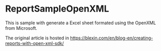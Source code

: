 # ReportSampleOpenXML

This is sample with generate a Excel sheet formated using the OpenXML from Microsoft.

The original article is hosted in https://blexin.com/en/blog-en/creating-reports-with-open-xml-sdk/

